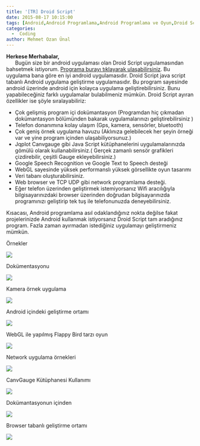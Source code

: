 ```yaml
---
title: '[TR] Droid Script'
date: 2015-08-17 10:15:00
tags: [Android,Android Programlama,Android Programlama ve Oyun,Droid Script,JavaScriot]
categories:
  -  Coding
author: Mehmet Ozan Ünal
---
```


**Herkese Merhabalar,**  
      Bugün size bir android uygulaması olan Droid Script uygulamasından bahsetmek istiyorum. [Programa burayı tıklayarak ulaşabilirsiniz](https://play.google.com/store/apps/details?id=com.smartphoneremote.androidscriptfree). Bu uygulama bana göre en iyi android uygulamasıdır. Droid Script java script tabanlı Android uygulama geliştirme uygulamasıdır. Bu program sayesinde android üzerinde android için kolayca uygulama geliştirebilirsiniz. Bunu yapabileceğiniz farklı uygulamalar bulabilmeniz mümkün. Droid Script ayıran özellikler ise şöyle sıralayabiliriz:  

  

*   Çok gelişmiş program içi dokümantasyon (Programdan hiç çıkmadan dokümantasyon bölümünden bakarak uygulamalarınızı geliştirebilirsiniz )
*   Telefon donanımına kolay ulaşım (Gps, kamera, sensörler, bluetooth)
*   Çok geniş örnek uygulama havuzu (Aklınıza gelebilecek her şeyin örneği var ve yine program içinden ulaşabiliyorsunuz.)
*   Jqplot Canvgauge gibi Java Script kütüphanelerini uygulamalarınızda gömülü olarak kullanabilirsiniz.( Gerçek zamanlı sensör grafikleri çizdirebilir, çeşitli Gauge ekleyebilirsiniz.)
*   Google Speech Recognition ve Google Text to Speech desteği
*   WebGL sayesinde yüksek performanslı yüksek görsellikte oyun tasarımı
*   Veri tabanı oluşturabilirsiniz.
*   Web browser ve TCP UDP gibi network programlama desteği.
*   Eğer telefon üzerinden geliştirmek istemiyorsanız Wifi aracılığıyla bilgisayarınızdaki browser üzerinden doğrudan bilgisayarınızda programınızı geliştirip tek tuş ile telefonunuzda deneyebilirsiniz.

Kısacası, Android programlama asıl odaklandığınız nokta değilse fakat projelerinizde Android kullanmak istiyorsanız Droid Script tam aradığınız program. Fazla zaman ayırmadan istediğiniz uygulamayı geliştirmeniz mümkün.



Örnekler

![](https://2.bp.blogspot.com/-EOzaab7ReI8/VdGEWcydNsI/AAAAAAAANFA/aOOVTXFPXMA/s720/Screenshot_2015-08-17-09-10-10.png)

Dokümentasyonu

![](https://2.bp.blogspot.com/-IJY68wYgbXc/VdGEWVSt_vI/AAAAAAAANFA/yPswf4ZGR2I/s720/Screenshot_2015-08-17-09-10-01.png)

Kamera örnek uygulama

![](https://3.bp.blogspot.com/-BMNhCUde3Ro/VdGEWaaLwyI/AAAAAAAANFA/3IpD-1IKBuo/s720/Screenshot_2015-08-17-09-12-18.png)

Android içindeki geliştirme ortamı

![](https://1.bp.blogspot.com/-ymvyMJtedNc/VdGEWUBH3NI/AAAAAAAANFA/SNnzuLD7cd0/s720/Screenshot_2015-08-17-09-12-10.png)

WebGL ile yapılmış Flappy Bird tarzı oyun

![](https://2.bp.blogspot.com/-Fl9NRVNWUQc/VdGEWTTrLMI/AAAAAAAANFA/FK7CA4uF0Gs/s720/Screenshot_2015-08-17-09-11-46.png)

Network uygulama örnekleri

![](https://4.bp.blogspot.com/-Jzq9va4rxT8/VdGEWX4AYRI/AAAAAAAANFA/5Vv57AVjjN8/s720/Screenshot_2015-08-17-09-11-04.png)

CanvGauge Kütüphanesi Kullanımı

![](https://1.bp.blogspot.com/-XlWanA_4-1U/VdGEWbMB8PI/AAAAAAAANFA/lrhGgp2N7Io/s720/Screenshot_2015-08-17-09-10-55.png)

Dokümantasyonun içinden

![](https://2.bp.blogspot.com/-D--Q_q4XERI/VdGEWXS9QeI/AAAAAAAANFA/LWLblYyGfpc/s720/Screenshot_2015-08-17-09-10-28.png)


Browser tabanlı geliştirme ortamı

![](https://4.bp.blogspot.com/-1vpqta2xoqw/VdGDNe_SOMI/AAAAAAAANBI/vFI7vFk_k5o/s400/Capture.JPG)
